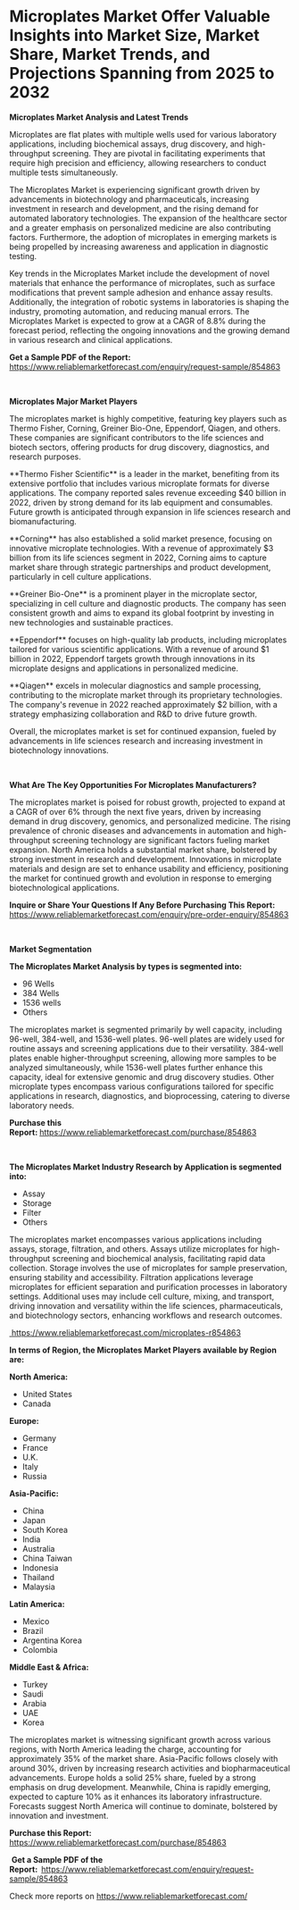 <p><h1>Microplates Market Offer Valuable Insights into Market Size, Market Share, Market Trends, and Projections Spanning from 2025 to 2032</h1></p><p><strong>Microplates Market Analysis and Latest Trends</strong></p>
<p><p>Microplates are flat plates with multiple wells used for various laboratory applications, including biochemical assays, drug discovery, and high-throughput screening. They are pivotal in facilitating experiments that require high precision and efficiency, allowing researchers to conduct multiple tests simultaneously.</p><p>The Microplates Market is experiencing significant growth driven by advancements in biotechnology and pharmaceuticals, increasing investment in research and development, and the rising demand for automated laboratory technologies. The expansion of the healthcare sector and a greater emphasis on personalized medicine are also contributing factors. Furthermore, the adoption of microplates in emerging markets is being propelled by increasing awareness and application in diagnostic testing.</p><p>Key trends in the Microplates Market include the development of novel materials that enhance the performance of microplates, such as surface modifications that prevent sample adhesion and enhance assay results. Additionally, the integration of robotic systems in laboratories is shaping the industry, promoting automation, and reducing manual errors. The Microplates Market is expected to grow at a CAGR of 8.8% during the forecast period, reflecting the ongoing innovations and the growing demand in various research and clinical applications.</p></p>
<p><strong>Get a Sample PDF of the Report:&nbsp;</strong> <a href="https://www.reliablemarketforecast.com/enquiry/request-sample/854863?utm_campaign=2736&utm_medium=2&utm_source=Github&utm_content=ia&utm_term=08042025&utm_id=microplates">https://www.reliablemarketforecast.com/enquiry/request-sample/854863</a></p>
<p>&nbsp;</p>
<p><strong>Microplates Major Market Players</strong></p>
<p><p>The microplates market is highly competitive, featuring key players such as Thermo Fisher, Corning, Greiner Bio-One, Eppendorf, Qiagen, and others. These companies are significant contributors to the life sciences and biotech sectors, offering products for drug discovery, diagnostics, and research purposes. </p><p>**Thermo Fisher Scientific** is a leader in the market, benefiting from its extensive portfolio that includes various microplate formats for diverse applications. The company reported sales revenue exceeding $40 billion in 2022, driven by strong demand for its lab equipment and consumables. Future growth is anticipated through expansion in life sciences research and biomanufacturing.</p><p>**Corning** has also established a solid market presence, focusing on innovative microplate technologies. With a revenue of approximately $3 billion from its life sciences segment in 2022, Corning aims to capture market share through strategic partnerships and product development, particularly in cell culture applications.</p><p>**Greiner Bio-One** is a prominent player in the microplate sector, specializing in cell culture and diagnostic products. The company has seen consistent growth and aims to expand its global footprint by investing in new technologies and sustainable practices. </p><p>**Eppendorf** focuses on high-quality lab products, including microplates tailored for various scientific applications. With a revenue of around $1 billion in 2022, Eppendorf targets growth through innovations in its microplate designs and applications in personalized medicine.</p><p>**Qiagen** excels in molecular diagnostics and sample processing, contributing to the microplate market through its proprietary technologies. The company's revenue in 2022 reached approximately $2 billion, with a strategy emphasizing collaboration and R&D to drive future growth. </p><p>Overall, the microplates market is set for continued expansion, fueled by advancements in life sciences research and increasing investment in biotechnology innovations.</p></p>
<p>&nbsp;</p>
<p><strong>What Are The Key Opportunities For Microplates Manufacturers?</strong></p>
<p><p>The microplates market is poised for robust growth, projected to expand at a CAGR of over 6% through the next five years, driven by increasing demand in drug discovery, genomics, and personalized medicine. The rising prevalence of chronic diseases and advancements in automation and high-throughput screening technology are significant factors fueling market expansion. North America holds a substantial market share, bolstered by strong investment in research and development. Innovations in microplate materials and design are set to enhance usability and efficiency, positioning the market for continued growth and evolution in response to emerging biotechnological applications.</p></p>
<p><strong>Inquire or Share Your Questions If Any Before Purchasing This Report:</strong> <a href="https://www.reliablemarketforecast.com/enquiry/pre-order-enquiry/854863?utm_campaign=2736&utm_medium=2&utm_source=Github&utm_content=ia&utm_term=08042025&utm_id=microplates">https://www.reliablemarketforecast.com/enquiry/pre-order-enquiry/854863</a></p>
<p>&nbsp;</p>
<p><strong>Market Segmentation</strong></p>
<p><strong>The Microplates Market Analysis by types is segmented into:</strong></p>
<p><ul><li>96 Wells</li><li>384 Wells</li><li>1536 wells</li><li>Others</li></ul></p>
<p><p>The microplates market is segmented primarily by well capacity, including 96-well, 384-well, and 1536-well plates. 96-well plates are widely used for routine assays and screening applications due to their versatility. 384-well plates enable higher-throughput screening, allowing more samples to be analyzed simultaneously, while 1536-well plates further enhance this capacity, ideal for extensive genomic and drug discovery studies. Other microplate types encompass various configurations tailored for specific applications in research, diagnostics, and bioprocessing, catering to diverse laboratory needs.</p></p>
<p><strong>Purchase this Report:&nbsp;</strong><a href="https://www.reliablemarketforecast.com/purchase/854863?utm_campaign=2736&utm_medium=2&utm_source=Github&utm_content=ia&utm_term=08042025&utm_id=microplates">https://www.reliablemarketforecast.com/purchase/854863</a></p>
<p>&nbsp;</p>
<p><strong>The Microplates Market Industry Research by Application is segmented into:</strong></p>
<p><ul><li>Assay</li><li>Storage</li><li>Filter</li><li>Others</li></ul></p>
<p><p>The microplates market encompasses various applications including assays, storage, filtration, and others. Assays utilize microplates for high-throughput screening and biochemical analysis, facilitating rapid data collection. Storage involves the use of microplates for sample preservation, ensuring stability and accessibility. Filtration applications leverage microplates for efficient separation and purification processes in laboratory settings. Additional uses may include cell culture, mixing, and transport, driving innovation and versatility within the life sciences, pharmaceuticals, and biotechnology sectors, enhancing workflows and research outcomes.</p></p>
<p><a href="https://www.reliablemarketforecast.com/microplates-r854863?utm_campaign=2736&utm_medium=2&utm_source=Github&utm_content=ia&utm_term=08042025&utm_id=microplates">&nbsp;https://www.reliablemarketforecast.com/microplates-r854863</a></p>
<p><strong>In terms of Region, the Microplates Market Players available by Region are:</strong></p>
<p>
    <p> <strong> North America: </strong>
        <ul>
            <li>United States</li>
            <li>Canada</li>
        </ul>
        </p> 
    <p> <strong> Europe: </strong>
        <ul>
            <li>Germany</li>
            <li>France</li>
            <li>U.K.</li>
            <li>Italy</li>
            <li>Russia</li>
        </ul>
        </p> 
    <p> <strong> Asia-Pacific: </strong>
        <ul>
            <li>China</li>
            <li>Japan</li>
            <li>South Korea</li>
            <li>India</li>
            <li>Australia</li>
            <li>China Taiwan</li>
            <li>Indonesia</li>
            <li>Thailand</li>
            <li>Malaysia</li>
        </ul>
        </p> 
    <p> <strong> Latin America: </strong>
        <ul>
            <li>Mexico</li>
            <li>Brazil</li>
            <li>Argentina Korea</li>
            <li>Colombia</li>
        </ul>
        </p> 
    <p> <strong> Middle East & Africa: </strong>
        <ul>
            <li>Turkey</li>
            <li>Saudi</li>
            <li>Arabia</li>
            <li>UAE</li>
            <li>Korea</li>
        </ul>
    </p>
    </p>
<p><p>The microplates market is witnessing significant growth across various regions, with North America leading the charge, accounting for approximately 35% of the market share. Asia-Pacific follows closely with around 30%, driven by increasing research activities and biopharmaceutical advancements. Europe holds a solid 25% share, fueled by a strong emphasis on drug development. Meanwhile, China is rapidly emerging, expected to capture 10% as it enhances its laboratory infrastructure. Forecasts suggest North America will continue to dominate, bolstered by innovation and investment.</p></p>
<p><strong>Purchase this Report: </strong><a href="https://www.reliablemarketforecast.com/purchase/854863?utm_campaign=2736&utm_medium=2&utm_source=Github&utm_content=ia&utm_term=08042025&utm_id=microplates">https://www.reliablemarketforecast.com/purchase/854863</a></p>
<p>&nbsp;<strong>Get a Sample PDF of the Report:&nbsp;&nbsp;</strong><a href="https://www.reliablemarketforecast.com/enquiry/request-sample/854863?utm_campaign=2736&utm_medium=2&utm_source=Github&utm_content=ia&utm_term=08042025&utm_id=microplates">https://www.reliablemarketforecast.com/enquiry/request-sample/854863</a></p>
<p><strong></strong></p>
<p>Check more reports on <a href="https://www.reliablemarketforecast.com/?utm_campaign=2736&utm_medium=2&utm_source=Github&utm_content=ia&utm_term=08042025&utm_id=microplates">https://www.reliablemarketforecast.com/</a></p>